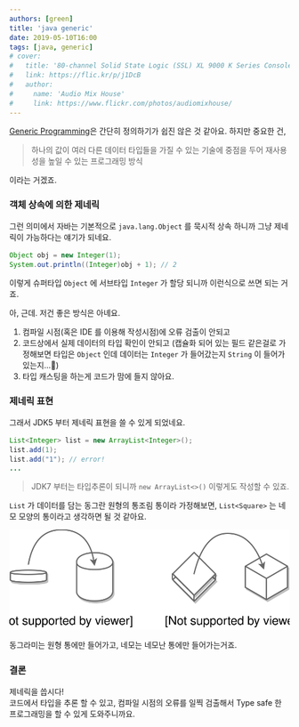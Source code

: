 ```yaml
---
authors: [green]
title: 'java generic'
date: 2019-05-10T16:00
tags: [java, generic]
# cover:
#   title: '80-channel Solid State Logic (SSL) XL 9000 K Series Console at Audio Mix House, Studio B'
#   link: https://flic.kr/p/j1DcB
#   author:
#     name: 'Audio Mix House'
#     link: https://www.flickr.com/photos/audiomixhouse/
---
```


[Generic Programming](https://ko.wikipedia.org/wiki/%EC%A0%9C%EB%84%A4%EB%A6%AD_%ED%94%84%EB%A1%9C%EA%B7%B8%EB%9E%98%EB%B0%8D)은 간단히 정의하기가 쉽진 않은 것 같아요. 하지만 중요한 건, 

> 하나의 값이 여러 다른 데이터 타입들을 가질 수 있는 기술에 중점을 두어 재사용성을 높일 수 있는 프로그래밍 방식

이라는 거겠죠.

### 객체 상속에 의한 제네릭

그런 의미에서 자바는 기본적으로 `java.lang.Object` 를 묵시적 상속 하니까 그냥
제네릭이 가능하다는 얘기가 되네요.
```java
Object obj = new Integer(1);
System.out.println((Integer)obj + 1); // 2
```
이렇게 슈퍼타입 `Object` 에 서브타입 `Integer` 가 할당 되니까 이런식으로 쓰면 되는 거죠.

아, 근데. 저건 좋은 방식은 아녜요.

1. 컴파일 시점(혹은 IDE 를 이용해 작성시점)에 오류 검출이 안되고
2. 코드상에서 실제 데이터의 타입 확인이 안되고 (캡슐화 되어 있는 필드 같은걸로 가정해보면 타입은 `Object` 인데 데이터는 `Integer` 가 들어갔는지 `String` 이 들어가 있는지...🤔)
3. 타입 캐스팅을 하는게 코드가 맘에 들지 않아요.

### 제네릭 표현

그래서 JDK5 부터 제네릭 표현을 쓸 수 있게 되었네요.
```java
List<Integer> list = new ArrayList<Integer>();
list.add(1);
list.add("1"); // error!
...
```


> JDK7 부터는 타입추론이 되니까 `new ArrayList<>()`  이렇게도 작성할 수 있죠.

`List` 가 데이터를 담는 동그란 원형의 통조림 통이라 가정해보면, `List<Square>` 는 네모 모양의 통이라고 생각하면 될 것 같아요.

![](../static/files/20190510/generic.svg)

동그라미는 원형 통에만 들어가고, 네모는 네모난 통에만 들어가는거죠.

### 결론

제네릭을 씁시다!  
코드에서 타입을 추론 할 수 있고, 컴파일 시점의 오류를 일찍 검출해서 Type safe 한 프로그래밍을 할 수 있게 도와주니까요.
